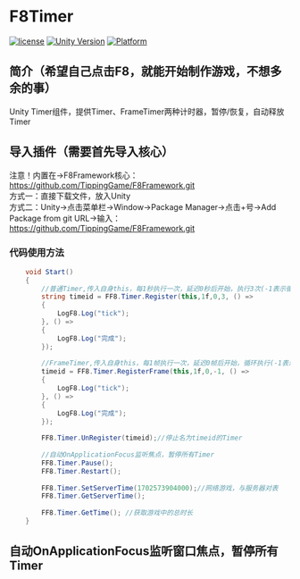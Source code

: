# F8Timer

[![license](http://img.shields.io/badge/license-MIT-green.svg)](https://opensource.org/licenses/MIT) 
[![Unity Version](https://img.shields.io/badge/unity-2021.3.15f1-blue)](https://unity.com) 
[![Platform](https://img.shields.io/badge/platform-Win%20%7C%20Android%20%7C%20iOS%20%7C%20Mac%20%7C%20Linux-orange)]() 

## 简介（希望自己点击F8，就能开始制作游戏，不想多余的事）
Unity Timer组件，提供Timer、FrameTimer两种计时器，暂停/恢复，自动释放Timer

## 导入插件（需要首先导入核心）
注意！内置在->F8Framework核心：https://github.com/TippingGame/F8Framework.git  
方式一：直接下载文件，放入Unity  
方式二：Unity->点击菜单栏->Window->Package Manager->点击+号->Add Package from git URL->输入：https://github.com/TippingGame/F8Framework.git  

### 代码使用方法
```C#
    void Start()
    {
        //普通Timer,传入自身this，每1秒执行一次，延迟0秒后开始，执行3次(-1表示循环)
        string timeid = FF8.Timer.Register(this,1f,0,3, () =>
        {
            LogF8.Log("tick");
        }, () =>
        {
            LogF8.Log("完成");
        });
        
        //FrameTimer,传入自身this，每1帧执行一次，延迟0帧后开始，循环执行(-1表示循环)
        timeid = FF8.Timer.RegisterFrame(this,1f,0,-1, () =>
        {
            LogF8.Log("tick");
        }, () =>
        {
            LogF8.Log("完成");
        });
        
        FF8.Timer.UnRegister(timeid);//停止名为timeid的Timer
        
        //自动OnApplicationFocus监听焦点，暂停所有Timer
        FF8.Timer.Pause();
        FF8.Timer.Restart();
        
        FF8.Timer.SetServerTime(1702573904000);//网络游戏，与服务器对表
        FF8.Timer.GetServerTime();
        
        FF8.Timer.GetTime(); //获取游戏中的总时长
    }
```

## 自动OnApplicationFocus监听窗口焦点，暂停所有Timer
